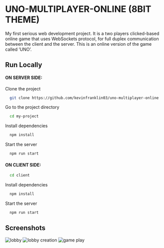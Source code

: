 
# UNO-MULTIPLAYER-ONLINE (8BIT THEME)

My first serious web development project. It is a two players clicked-based online game that uses WebSockets protocol, for full duplex communication between the client and the server. This is an online version of the game called ’UNO’.
## Run Locally

#### ON SERVER SIDE:

Clone the project

```bash
  git clone https://github.com/kevinfranklin03/uno-multiplayer-online
```

Go to the project directory

```bash
  cd my-project
```

Install dependencies

```bash
  npm install
```

Start the server

```bash
  npm run start
```

#### ON CLIENT SIDE:

```bash
  cd client
```


Install dependencies

```bash
  npm install
```

Start the server

```bash
  npm run start
```
## Screenshots

![lobby](https://user-images.githubusercontent.com/91761444/203335915-1f6d20ee-b2f1-4fd3-bda6-aede18a93d67.png)
![lobby creation](https://user-images.githubusercontent.com/91761444/203335973-8638980f-69ea-4ff5-aff3-4fc2143db285.png)
![game play](https://user-images.githubusercontent.com/91761444/203336475-e06dde37-8909-40c3-b7fc-8886869ef729.png)

